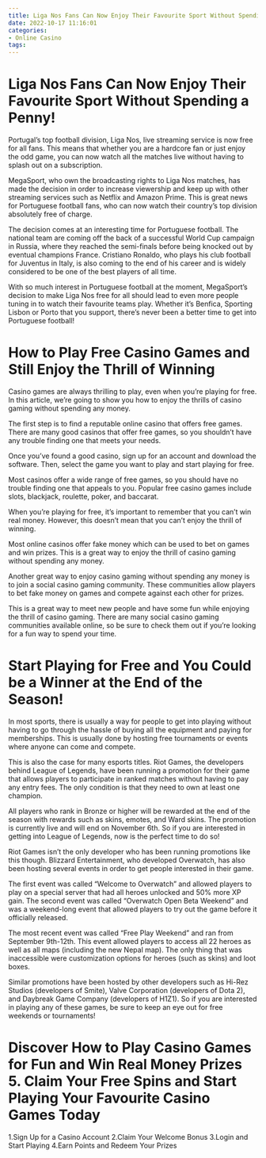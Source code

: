 ```yaml
---
title: Liga Nos Fans Can Now Enjoy Their Favourite Sport Without Spending a Penny!
date: 2022-10-17 11:16:01
categories:
- Online Casino
tags:
---
```



#  Liga Nos Fans Can Now Enjoy Their Favourite Sport Without Spending a Penny!

Portugal’s top football division, Liga Nos, live streaming service is now free for all fans. This means that whether you are a hardcore fan or just enjoy the odd game, you can now watch all the matches live without having to splash out on a subscription.

MegaSport, who own the broadcasting rights to Liga Nos matches, has made the decision in order to increase viewership and keep up with other streaming services such as Netflix and Amazon Prime. This is great news for Portuguese football fans, who can now watch their country’s top division absolutely free of charge.

The decision comes at an interesting time for Portuguese football. The national team are coming off the back of a successful World Cup campaign in Russia, where they reached the semi-finals before being knocked out by eventual champions France. Cristiano Ronaldo, who plays his club football for Juventus in Italy, is also coming to the end of his career and is widely considered to be one of the best players of all time.

With so much interest in Portuguese football at the moment, MegaSport’s decision to make Liga Nos free for all should lead to even more people tuning in to watch their favourite teams play. Whether it’s Benfica, Sporting Lisbon or Porto that you support, there’s never been a better time to get into Portuguese football!

#  How to Play Free Casino Games and Still Enjoy the Thrill of Winning

Casino games are always thrilling to play, even when you’re playing for free. In this article, we’re going to show you how to enjoy the thrills of casino gaming without spending any money.

The first step is to find a reputable online casino that offers free games. There are many good casinos that offer free games, so you shouldn’t have any trouble finding one that meets your needs.

Once you’ve found a good casino, sign up for an account and download the software. Then, select the game you want to play and start playing for free.

Most casinos offer a wide range of free games, so you should have no trouble finding one that appeals to you. Popular free casino games include slots, blackjack, roulette, poker, and baccarat.

When you’re playing for free, it’s important to remember that you can’t win real money. However, this doesn’t mean that you can’t enjoy the thrill of winning.

Most online casinos offer fake money which can be used to bet on games and win prizes. This is a great way to enjoy the thrill of casino gaming without spending any money.

Another great way to enjoy casino gaming without spending any money is to join a social casino gaming community. These communities allow players to bet fake money on games and compete against each other for prizes.

This is a great way to meet new people and have some fun while enjoying the thrill of casino gaming. There are many social casino gaming communities available online, so be sure to check them out if you’re looking for a fun way to spend your time.

#  Start Playing for Free and You Could be a Winner at the End of the Season!

In most sports, there is usually a way for people to get into playing without having to go through the hassle of buying all the equipment and paying for memberships. This is usually done by hosting free tournaments or events where anyone can come and compete. 

This is also the case for many esports titles. Riot Games, the developers behind League of Legends, have been running a promotion for their game that allows players to participate in ranked matches without having to pay any entry fees. The only condition is that they need to own at least one champion. 

All players who rank in Bronze or higher will be rewarded at the end of the season with rewards such as skins, emotes, and Ward skins. The promotion is currently live and will end on November 6th. So if you are interested in getting into League of Legends, now is the perfect time to do so! 

Riot Games isn’t the only developer who has been running promotions like this though. Blizzard Entertainment, who developed Overwatch, has also been hosting several events in order to get people interested in their game. 

The first event was called “Welcome to Overwatch” and allowed players to play on a special server that had all heroes unlocked and 50% more XP gain. The second event was called “Overwatch Open Beta Weekend” and was a weekend-long event that allowed players to try out the game before it officially released. 

The most recent event was called “Free Play Weekend” and ran from September 9th-12th. This event allowed players to access all 22 heroes as well as all maps (including the new Nepal map). The only thing that was inaccessible were customization options for heroes (such as skins) and loot boxes. 

Similar promotions have been hosted by other developers such as Hi-Rez Studios (developers of Smite), Valve Corporation (developers of Dota 2), and Daybreak Game Company (developers of H1Z1). So if you are interested in playing any of these games, be sure to keep an eye out for free weekends or tournaments!

#  Discover How to Play Casino Games for Fun and Win Real Money Prizes 5. Claim Your Free Spins and Start Playing Your Favourite Casino Games Today

1.Sign Up for a Casino Account
2.Claim Your Welcome Bonus
3.Login and Start Playing
4.Earn Points and Redeem Your Prizes